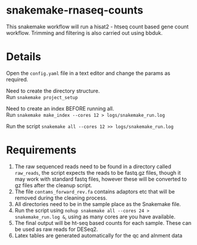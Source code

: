 # snakemake-rnaseq-counts  
This snakemake workflow will run a hisat2 - htseq count based gene count
workflow. Trimming and filtering is also carried out using bbduk.  

# Details  
Open the `config.yaml` file in a text editor and change the params as required.  

Need to create the directory structure.  
Run ```snakemake project_setup```  

Need to create an index BEFORE running all.  
Run ```snakemake make_index --cores 12 > logs/snakemake_run.log```  

Run the script ```snakemake all --cores 12 >> logs/snakemake_run.log```  

# Requirements   
1.  The raw sequenced reads need to be found in a directory called `raw_reads`, the
script expects the reads to be fastq.gz files, though it may work with standard
fastq files, however these will be converted to gz files after the cleanup
script.  
2.  The file `contams_forward_rev.fa` contains adaptors etc that will be
removed during the cleaning process. 
3.  All directories need to be in the sample place as the Snakemake file.  
4.  Run the script using `nohup snakemake all --cores 24 > snakemake_run.log
    &`, using as many cores are you have available.  
5.  The final output will be ht-seq based counts for each sample. These can be
    used as raw reads for DESeq2.
6.  Latex tables are generated automatically for the qc and alnment data  
